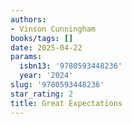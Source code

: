 ```yaml
---
authors:
- Vinson Cunningham
books/tags: []
date: 2025-04-22
params:
  isbn13: '9780593448236'
  year: '2024'
slug: '9780593448236'
star_rating: 2
title: Great Expectations
---
```



<!--more-->
